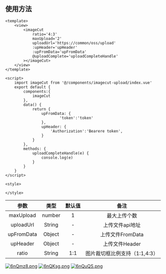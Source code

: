 ## 使用方法
```
<template>
	<view>
		<imageCut
			ratio='4:3'
			maxUpload='2'
			uploadUrl='https://common/oss/upload'
			:upHeader='upHeader'
			:upFromData='upFromData'
			@uploadComplete='uploadCompleteHandle'
		></imageCut>
	</view>
</template>

<script>
	import imageCut from '@/components/imagecut-upload/index.vue'
	export default {
		components:{
			imageCut
		},
		data() {
			return {
				upFromData: {
						'token':'token'
				},
				upHeader: {
					'Authorization':'Bearere token',
				}
			}
		},
		methods: {
			uploadCompleteHandle(e) {
				console.log(e)
			}
		}
	}
</script>

<style>

</style>

```

|参数|类型|默认值|备注|
|:-:|:-:|:-:|:-:|
|maxUpload|number|1|最大上传个数|
|uploadUrl|String|-|上传文件api地址|
|upFromData|Object|-|上传文件FromData|
|upHeader|Object|-|上传文件Header|
|ratio|String|1:1|图片裁切框比例支持（1:1,4:3）|


[![6nQmz8.png](https://s3.ax1x.com/2021/03/06/6nQmz8.png)](https://imgtu.com/i/6nQmz8)
[![6nQKsg.png](https://s3.ax1x.com/2021/03/06/6nQKsg.png)](https://imgtu.com/i/6nQKsg)
[![6nQuQS.png](https://s3.ax1x.com/2021/03/06/6nQuQS.png)](https://imgtu.com/i/6nQuQS)